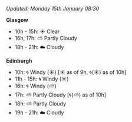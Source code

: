 *Updated: Monday 15th January 08:30*

**Glasgow**

* 10h - 15h: :sunny: Clear
* 16h, 17h: :partly_sunny: Partly Cloudy
* 18h - 21h: :cloud: Cloudy

**Edinburgh**

* 10h: :cyclone: Windy (:sunny:) [:sunny: as of 9h, :cyclone:(:sunny:) as of 10h]
* 11h - 15h: :cyclone: Windy (:sunny:)
* 16h: :cyclone: Windy (:partly_sunny:)
* 17h: :partly_sunny: Partly Cloudy [:cyclone:(:partly_sunny:) as of 10h]
* 18h: :partly_sunny: Partly Cloudy
* 19h - 21h: :cloud: Cloudy
